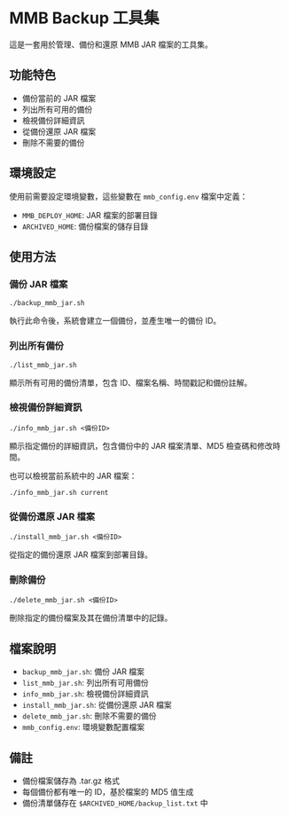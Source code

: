# MMB Backup 工具集

這是一套用於管理、備份和還原 MMB JAR 檔案的工具集。

## 功能特色

- 備份當前的 JAR 檔案
- 列出所有可用的備份
- 檢視備份詳細資訊
- 從備份還原 JAR 檔案
- 刪除不需要的備份

## 環境設定

使用前需要設定環境變數，這些變數在 `mmb_config.env` 檔案中定義：

- `MMB_DEPLOY_HOME`: JAR 檔案的部署目錄
- `ARCHIVED_HOME`: 備份檔案的儲存目錄

## 使用方法

### 備份 JAR 檔案

```
./backup_mmb_jar.sh
```

執行此命令後，系統會建立一個備份，並產生唯一的備份 ID。

### 列出所有備份

```
./list_mmb_jar.sh
```

顯示所有可用的備份清單，包含 ID、檔案名稱、時間戳記和備份註解。

### 檢視備份詳細資訊

```
./info_mmb_jar.sh <備份ID>
```

顯示指定備份的詳細資訊，包含備份中的 JAR 檔案清單、MD5 檢查碼和修改時間。

也可以檢視當前系統中的 JAR 檔案：

```
./info_mmb_jar.sh current
```

### 從備份還原 JAR 檔案

```
./install_mmb_jar.sh <備份ID>
```

從指定的備份還原 JAR 檔案到部署目錄。

### 刪除備份

```
./delete_mmb_jar.sh <備份ID>
```

刪除指定的備份檔案及其在備份清單中的記錄。

## 檔案說明

- `backup_mmb_jar.sh`: 備份 JAR 檔案
- `list_mmb_jar.sh`: 列出所有可用備份
- `info_mmb_jar.sh`: 檢視備份詳細資訊
- `install_mmb_jar.sh`: 從備份還原 JAR 檔案
- `delete_mmb_jar.sh`: 刪除不需要的備份
- `mmb_config.env`: 環境變數配置檔案

## 備註

- 備份檔案儲存為 .tar.gz 格式
- 每個備份都有唯一的 ID，基於檔案的 MD5 值生成
- 備份清單儲存在 `$ARCHIVED_HOME/backup_list.txt` 中